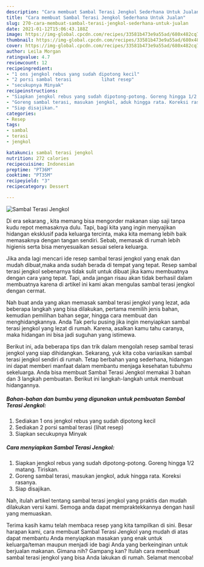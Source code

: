```yaml
---
description: "Cara membuat Sambal Terasi Jengkol Sederhana Untuk Jualan"
title: "Cara membuat Sambal Terasi Jengkol Sederhana Untuk Jualan"
slug: 270-cara-membuat-sambal-terasi-jengkol-sederhana-untuk-jualan
date: 2021-01-12T15:06:43.188Z
image: https://img-global.cpcdn.com/recipes/33581b473e9a55ad/680x482cq70/sambal-terasi-jengkol-foto-resep-utama.jpg
thumbnail: https://img-global.cpcdn.com/recipes/33581b473e9a55ad/680x482cq70/sambal-terasi-jengkol-foto-resep-utama.jpg
cover: https://img-global.cpcdn.com/recipes/33581b473e9a55ad/680x482cq70/sambal-terasi-jengkol-foto-resep-utama.jpg
author: Leila Morgan
ratingvalue: 4.7
reviewcount: 12
recipeingredient:
- "1 ons jengkol rebus yang sudah dipotong kecil"
- "2 porsi sambal terasi           lihat resep"
- "secukupnya Minyak"
recipeinstructions:
- "Siapkan jengkol rebus yang sudah dipotong-potong. Goreng hingga 1/2 matang. Tiriskan."
- "Goreng sambal terasi, masukan jengkol, aduk hingga rata. Koreksi rasanya."
- "Siap disajikan."
categories:
- Resep
tags:
- sambal
- terasi
- jengkol

katakunci: sambal terasi jengkol 
nutrition: 272 calories
recipecuisine: Indonesian
preptime: "PT36M"
cooktime: "PT35M"
recipeyield: "3"
recipecategory: Dessert

---
```



![Sambal Terasi Jengkol](https://img-global.cpcdn.com/recipes/33581b473e9a55ad/680x482cq70/sambal-terasi-jengkol-foto-resep-utama.jpg)

Di era  sekarang , kita memang bisa mengorder makanan siap saji tanpa kudu repot memasaknya dulu. Tapi, bagi kita yang ingin menyajikan hidangan eksklusif pada keluarga tercinta, maka kita memang lebih baik memasaknya dengan tangan sendiri. Sebab, memasak di rumah lebih higienis serta bisa menyesuaikan sesuai selera keluarga.

Jika anda lagi mencari ide resep sambal terasi jengkol yang enak dan mudah dibuat,maka anda sudah berada di tempat yang tepat. Resep sambal terasi jengkol  sebenarnya tidak sulit untuk dibuat jika kamu membuatnya dengan cara yang tepat. Tapi, anda jangan risau akan tidak berhasil dalam membuatnya 
karena di artikel ini kami akan mengulas sambal terasi jengkol dengan cermat.  



Nah buat anda yang akan memasak sambal terasi jengkol yang lezat, ada beberapa langkah yang bisa dilakukan, pertama memilih jenis bahan, kemudian pemilihan bahan segar, hingga cara membuat dan menghidangkannya. Anda Tak perlu pusing jika ingin menyiapkan sambal terasi jengkol yang lezat di rumah. Karena, asalkan kamu  tahu caranya, maka hidangan ini bisa jadi suguhan yang istimewa.

Berikut ini, ada beberapa tips dan trik dalam mengolah resep sambal terasi jengkol yang siap dihidangkan. Sekarang, yuk kita coba variasikan sambal terasi jengkol sendiri di rumah. Tetap berbahan yang sederhana, hidangan ini dapat memberi manfaat dalam membantu menjaga kesehatan tubuhmu sekeluarga. Anda bisa membuat Sambal Terasi Jengkol memakai 3 bahan dan 3 langkah pembuatan. Berikut ini langkah-langkah untuk membuat hidangannya.

<!--inarticleads1-->

##### Bahan-bahan dan bumbu yang digunakan untuk pembuatan Sambal Terasi Jengkol:

1. Sediakan 1 ons jengkol rebus yang sudah dipotong kecil
1. Sediakan 2 porsi sambal terasi           (lihat resep)
1. Siapkan secukupnya Minyak




<!--inarticleads2-->

##### Cara menyiapkan Sambal Terasi Jengkol:

1. Siapkan jengkol rebus yang sudah dipotong-potong. Goreng hingga 1/2 matang. Tiriskan.
1. Goreng sambal terasi, masukan jengkol, aduk hingga rata. Koreksi rasanya.
1. Siap disajikan.




Nah, itulah artikel tentang  sambal terasi jengkol  yang praktis dan mudah dilakukan versi kami. Semoga anda dapat mempraktekkannya dengan hasil yang memuaskan. 

Terima kasih kamu telah membaca resep yang kita tampilkan di sini. Besar harapan kami, cara membuat  Sambal Terasi Jengkol yang mudah di atas dapat membantu Anda menyiapkan masakan yang enak untuk keluarga/teman maupun menjadi ide bagi Anda yang berkeinginan untuk berjualan makanan. Gimana nih? Gampang kan? Itulah cara membuat sambal terasi jengkol yang bisa Anda lakukan di rumah. Selamat mencoba!


